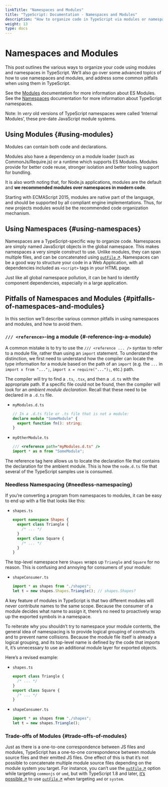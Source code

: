 ```yaml
---
linkTitle: "Namespaces and Modules"
title: "TypeScript: Documentation - Namespaces and Modules"
description: "How to organize code in TypeScript via modules or namespaces"
weight: 13
type: docs
---
```


# Namespaces and Modules

This post outlines the various ways to organize your code using modules and namespaces in TypeScript.
We’ll also go over some advanced topics of how to use namespaces and modules, and address some common pitfalls when using them in TypeScript.

See the [Modules](/typescript/5.1/reference/modules) documentation for more information about ES Modules.
See the [Namespaces](/typescript/5.1/reference/namespaces) documentation for more information about TypeScript namespaces.

Note: In *very* old versions of TypeScript namespaces were called ‘Internal Modules’, these pre-date JavaScript module systems.

## Using Modules {#using-modules}

Modules can contain both code and declarations.

Modules also have a dependency on a module loader (such as CommonJs/Require.js) or a runtime which supports ES Modules.
Modules provide for better code reuse, stronger isolation and better tooling support for bundling.

It is also worth noting that, for Node.js applications, modules are the default and **we recommended modules over namespaces in modern code**.

Starting with ECMAScript 2015, modules are native part of the language, and should be supported by all compliant engine implementations.
Thus, for new projects modules would be the recommended code organization mechanism.

## Using Namespaces {#using-namespaces}

Namespaces are a TypeScript-specific way to organize code.
Namespaces are simply named JavaScript objects in the global namespace.
This makes namespaces a very simple construct to use.
Unlike modules, they can span multiple files, and can be concatenated using [`outFile` ↗](https://www.typescriptlang.org/tsconfig.html#outFile).
Namespaces can be a good way to structure your code in a Web Application, with all dependencies included as `<script>` tags in your HTML page.

Just like all global namespace pollution, it can be hard to identify component dependencies, especially in a large application.

## Pitfalls of Namespaces and Modules {#pitfalls-of-namespaces-and-modules}

In this section we’ll describe various common pitfalls in using namespaces and modules, and how to avoid them.

### `/// <reference>`-ing a module {#-reference-ing-a-module}

A common mistake is to try to use the `/// <reference ... />` syntax to refer to a module file, rather than using an `import` statement.
To understand the distinction, we first need to understand how the compiler can locate the type information for a module based on the path of an `import` (e.g. the `...` in `import x from "...";`, `import x = require("...");`, etc.) path.

The compiler will try to find a `.ts`, `.tsx`, and then a `.d.ts` with the appropriate path.
If a specific file could not be found, then the compiler will look for an *ambient module declaration*.
Recall that these need to be declared in a `.d.ts` file.

- `myModules.d.ts`

  ```ts
  // In a .d.ts file or .ts file that is not a module:
  declare module "SomeModule" {
    export function fn(): string;
  }
  ```

- `myOtherModule.ts`

  ```ts
  /// <reference path="myModules.d.ts" />
  import * as m from "SomeModule";
  ```

The reference tag here allows us to locate the declaration file that contains the declaration for the ambient module.
This is how the `node.d.ts` file that several of the TypeScript samples use is consumed.

### Needless Namespacing {#needless-namespacing}

If you’re converting a program from namespaces to modules, it can be easy to end up with a file that looks like this:

- `shapes.ts`

  ```ts
  export namespace Shapes {
    export class Triangle {
      /* ... */
    }
    export class Square {
      /* ... */
    }
  }
  ```

The top-level namespace here `Shapes` wraps up `Triangle` and `Square` for no reason.
This is confusing and annoying for consumers of your module:

- `shapeConsumer.ts`

  ```ts
  import * as shapes from "./shapes";
  let t = new shapes.Shapes.Triangle(); // shapes.Shapes?
  ```

A key feature of modules in TypeScript is that two different modules will never contribute names to the same scope.
Because the consumer of a module decides what name to assign it, there’s no need to proactively wrap up the exported symbols in a namespace.

To reiterate why you shouldn’t try to namespace your module contents, the general idea of namespacing is to provide logical grouping of constructs and to prevent name collisions.
Because the module file itself is already a logical grouping, and its top-level name is defined by the code that imports it, it’s unnecessary to use an additional module layer for exported objects.

Here’s a revised example:

- `shapes.ts`

  ```ts
  export class Triangle {
    /* ... */
  }
  export class Square {
    /* ... */
  }
  ```

- `shapeConsumer.ts`

  ```ts
  import * as shapes from "./shapes";
  let t = new shapes.Triangle();
  ```

### Trade-offs of Modules {#trade-offs-of-modules}

Just as there is a one-to-one correspondence between JS files and modules, TypeScript has a one-to-one correspondence between module source files and their emitted JS files.
One effect of this is that it’s not possible to concatenate multiple module source files depending on the module system you target.
For instance, you can’t use the [`outFile` ↗](https://www.typescriptlang.org/tsconfig.html#outFile) option while targeting `commonjs` or `umd`, but with TypeScript 1.8 and later, [it’s possible ↗](https://www.typescriptlang.org/docs/handbook/release-notes/typescript-1-8.html#concatenate-amd-and-system-modules-with---outfile) to use [`outFile` ↗](https://www.typescriptlang.org/tsconfig.html#outFile) when targeting `amd` or `system`.
